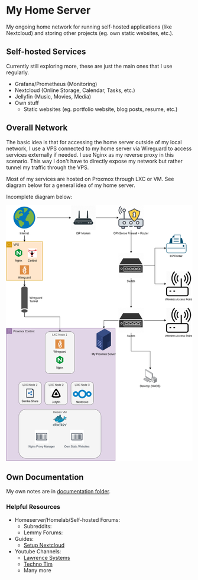 # My Home Server

My ongoing home network for running self-hosted applications (like Nextcloud) and storing other projects (eg. own static websites, etc.).

## Self-hosted Services

Currently still exploring more, these are just the main ones that I use regularly.

- Grafana/Prometheus (Monitoring)
- Nextcloud (Online Storage, Calendar, Tasks, etc.)
- Jellyfin (Music, Movies, Media)
- Own stuff
  - Static websites (eg. portfolio website, blog posts, resume, etc.)

## Overall Network

The basic idea is that for accessing the home server outside of my local network, I use a VPS connected to my home server via Wireguard to access services externally if needed. I use Nginx as my reverse proxy in this scenario. This way I don't have to directly expose my network but rather tunnel my traffic through the VPS.

Most of my services are hosted on Proxmox through LXC or VM. See diagram below for a general idea of my home server.

Incomplete diagram below:

![Diagram](./Documentation/Diagrams/HomeNetwork.drawio.png)

## Own Documentation

My own notes are in [documentation folder](./Documentation/).

### Helpful Resources

- Homeserver/Homelab/Self-hosted Forums:
  - Subreddits:
  - Lemmy Forums:
- Guides:
  - [Setup Nextcloud](https://www.youtube.com/watch?v=N5S3w-Z9Xvw&t=1171s)
- Youtube Channels:
  - [Lawrence Systems](https://www.youtube.com/@LAWRENCESYSTEMS)
  - [Techno Tim](https://www.youtube.com/results?search_query=technotim)
  - Many more
